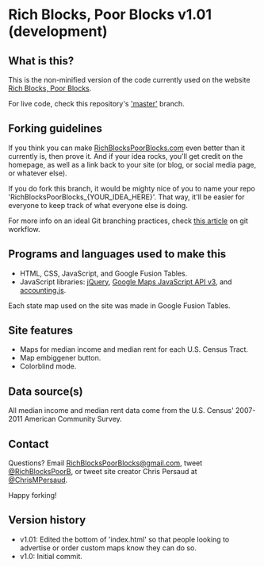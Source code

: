 Rich Blocks, Poor Blocks v1.01 (development)
==============================

## What is this? ##

This is the non-minified version of the code currently used on the website [Rich Blocks, Poor Blocks](http://www.RichBlocksPoorBlocks.com).

For live code, check this repository's ['master'](https://github.com/myprogprojects/RichBlocksPoorBlocks/tree/master) branch.


## Forking guidelines ##

If you think you can make [RichBlocksPoorBlocks.com](http://www.RichBlocksPoorBlocks.com) even better than it currently is, then prove it. And if your idea rocks, you'll get credit on the homepage, as well as a link back to your site (or blog, or social media page, or whatever else).

If you do fork this branch, it would be mighty nice of you to name your repo 'RichBlocksPoorBlocks_{YOUR_IDEA_HERE}'. That way, it'll be easier for everyone to keep track of what everyone else is doing.

For more info on an ideal Git branching practices, check [this article](http://nvie.com/posts/a-successful-git-branching-model/) on git workflow.


## Programs and languages used to make this ##

- HTML, CSS, JavaScript, and Google Fusion Tables.
- JavaScript libraries: [jQuery](http://jquery.com/), [Google Maps JavaScript API v3](https://developers.google.com/maps/documentation/javascript/), and [accounting.js](http://josscrowcroft.github.com/accounting.js/).

Each state map used on the site was made in Google Fusion Tables.


## Site features ##

- Maps for median income and median rent for each U.S. Census Tract.
- Map embiggener button.
- Colorblind mode.


## Data source(s) ##

All median income and median rent data come from the U.S. Census' 2007-2011 American Community Survey.


## Contact ##

Questions? Email RichBlocksPoorBlocks@gmail.com, tweet [@RichBlocksPoorB](http://www.Twitter.com/RichBlocksPoorB), or tweet site creator Chris Persaud at [@ChrisMPersaud](http://www.Twitter.com/ChrisMPersaud).

Happy forking!


## Version history ##

- v1.01: Edited the bottom of 'index.html' so that people looking to advertise or order custom maps know they can do so.
- v1.0: Initial commit.